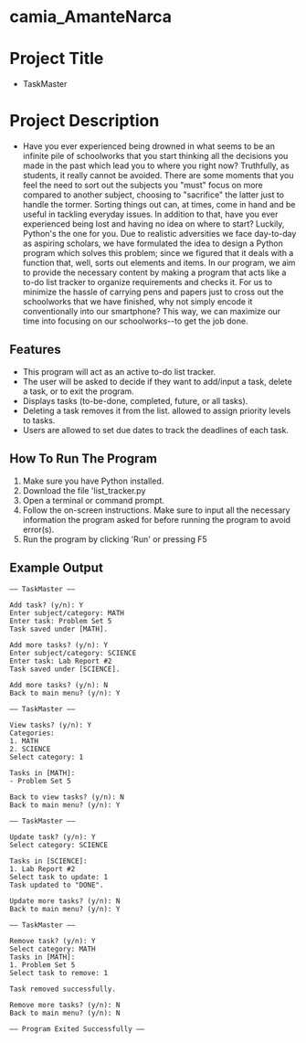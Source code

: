 # camia_AmanteNarca

# Project Title
- TaskMaster

# Project Description
- Have you ever experienced being drowned in what seems to be an infinite pile of schoolworks that you start thinking all the decisions you made in the past which lead you to where you right now? Truthfully, as students, it really cannot be avoided. There are some moments that you feel the need to sort out the subjects you "must" focus on more compared to another subject, choosing to "sacrifice" the latter just to handle the tormer. Sorting things out can, at times, come in hand and be useful in tackling everyday issues. In addition to that, have you ever experienced being lost and having no idea on where to start? Luckily, Python's the one for you. Due to realistic adversities we face day-to-day as aspiring scholars, we have formulated the idea to design a Python program which solves this problem; since we figured that it deals with a function that, well, sorts out elements and items. In our program, we aim to provide the necessary content by making a program that acts like a to-do list tracker to organize requirements and checks it. For us to minimize the hassle of carrying pens and papers just to cross out the schoolworks that we have finished, why not simply encode it conventionally into our smartphone? This way, we can maximize our time into focusing on our schoolworks--to get the job done.

## Features
-   This program will act as an active to-do list tracker.
-   The user will be asked to decide if they want to add/input a task, delete a task, or to exit the program.
-   Displays tasks (to-be-done, completed, future, or all tasks).
-   Deleting a task removes it from the list. allowed to assign priority levels to tasks.
-   Users are allowed to set due dates to track the deadlines of each task.

## How To Run The Program
1.    Make sure you have Python installed.
2.    Download the file 'list_tracker.py
3.    Open a terminal or command prompt.
4.    Follow the on-screen instructions. Make sure to input all the necessary information the program asked for before running the program to avoid error(s).
5.    Run the program by clicking 'Run' or pressing F5

## Example Output
```
—— TaskMaster ——

Add task? (y/n): Y
Enter subject/category: MATH
Enter task: Problem Set 5
Task saved under [MATH].

Add more tasks? (y/n): Y
Enter subject/category: SCIENCE
Enter task: Lab Report #2
Task saved under [SCIENCE].

Add more tasks? (y/n): N
Back to main menu? (y/n): Y

—— TaskMaster ——

View tasks? (y/n): Y
Categories:
1. MATH
2. SCIENCE
Select category: 1

Tasks in [MATH]:
- Problem Set 5

Back to view tasks? (y/n): N
Back to main menu? (y/n): Y

—— TaskMaster ——

Update task? (y/n): Y
Select category: SCIENCE

Tasks in [SCIENCE]:
1. Lab Report #2
Select task to update: 1
Task updated to "DONE".

Update more tasks? (y/n): N
Back to main menu? (y/n): Y

—— TaskMaster ——

Remove task? (y/n): Y
Select category: MATH
Tasks in [MATH]:
1. Problem Set 5
Select task to remove: 1

Task removed successfully.

Remove more tasks? (y/n): N
Back to main menu? (y/n): N

—— Program Exited Successfully ——
```
